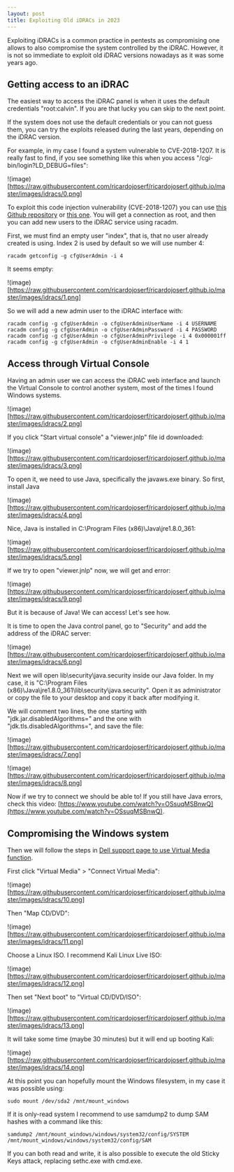 ```yaml
---
layout: post
title: Exploiting Old iDRACs in 2023
---
```


Exploiting iDRACs is a common practice in pentests as compromising one allows to also compromise the system controlled by the iDRAC. However, it is not so immediate to exploit old iDRAC versions nowadays as it was some years ago.

## Getting access to an iDRAC 

The easiest way to access the iDRAC panel is when it uses the default credentials "root:calvin". If you are that lucky you can skip to the next point. 

If the system does not use the default credentials or you can not guess them, you can try the exploits released during the last years, depending on the iDRAC version. 

For example, in my case I found a system vulnerable to CVE-2018-1207. It is really fast to find, if you see something like this when you access "/cgi-bin/login?LD_DEBUG=files":

!(image)[https://raw.githubusercontent.com/ricardojoserf/ricardojoserf.github.io/master/images/idracs/0.png]

To exploit this code injection vulnerability (CVE-2018-1207) you can use [this Github repository](https://github.com/mgargiullo/cve-2018-1207) or [this one](https://github.com/KraudSecurity/Exploits). You will get a connection as root, and then you can add new users to the iDRAC service using racadm.

First, we must find an empty user "index", that is, that no user already created is using. Index 2 is used by default so we will use number 4:

```
racadm getconfig -g cfgUserAdmin -i 4 
```

It seems empty:

!(image)[https://raw.githubusercontent.com/ricardojoserf/ricardojoserf.github.io/master/images/idracs/1.png]

So we will add a new admin user to the iDRAC interface with:

```
racadm config -g cfgUserAdmin -o cfgUserAdminUserName -i 4 USERNAME
racadm config -g cfgUserAdmin -o cfgUserAdminPassword -i 4 PASSWORD
racadm config -g cfgUserAdmin -o cfgUserAdminPrivilege -i 4 0x000001ff 
racadm config -g cfgUserAdmin -o cfgUserAdminEnable -i 4 1 
```

## Access through Virtual Console

Having an admin user we can access the iDRAC web interface and launch the Virtual Console to control another system, most of the times I found Windows systems.

!(image)[https://raw.githubusercontent.com/ricardojoserf/ricardojoserf.github.io/master/images/idracs/2.png]

If you click "Start virtual console" a "viewer.jnlp" file id downloaded:

!(image)[https://raw.githubusercontent.com/ricardojoserf/ricardojoserf.github.io/master/images/idracs/3.png]

To open it, we need to use Java, specifically the javaws.exe binary. So first, install Java

!(image)[https://raw.githubusercontent.com/ricardojoserf/ricardojoserf.github.io/master/images/idracs/4.png]

Nice, Java is installed in C:\Program Files (x86)\Java\jre1.8.0_361:

!(image)[https://raw.githubusercontent.com/ricardojoserf/ricardojoserf.github.io/master/images/idracs/5.png]

If we try to open "viewer.jnlp" now, we will get and error:

!(image)[https://raw.githubusercontent.com/ricardojoserf/ricardojoserf.github.io/master/images/idracs/9.png]

But it is because of Java! We can access! Let's see how.

It is time to open the Java control panel, go to "Security" and add the address of the iDRAC server:

!(image)[https://raw.githubusercontent.com/ricardojoserf/ricardojoserf.github.io/master/images/idracs/6.png]

Next we will open lib\security\java.security inside our Java folder. In my case, it is "C:\Program Files (x86)\Java\jre1.8.0_361\lib\security\java.security". Open it as administrator or copy the file to your desktop and copy it back after modifying it.

We will comment two lines, the one starting with "jdk.jar.disabledAlgorithms=" and the one with "jdk.tls.disabledAlgorithms=", and save the file:

!(image)[https://raw.githubusercontent.com/ricardojoserf/ricardojoserf.github.io/master/images/idracs/7.png]

!(image)[https://raw.githubusercontent.com/ricardojoserf/ricardojoserf.github.io/master/images/idracs/8.png]

Now if we try to connect we should be able to! If you still have Java errors, check this video: [https://www.youtube.com/watch?v=OSsuqMSBnwQ](https://www.youtube.com/watch?v=OSsuqMSBnwQ).



## Compromising the Windows system

Then we will follow the steps in [Dell support page to use Virtual Media function](https://www.dell.com/support/kbdoc/en-us/000124001/using-the-virtual-media-function-on-idrac-6-7-8-and-9).

First click "Virtual Media" > "Connect Virtual Media":

!(image)[https://raw.githubusercontent.com/ricardojoserf/ricardojoserf.github.io/master/images/idracs/10.png]

Then "Map CD/DVD":

!(image)[https://raw.githubusercontent.com/ricardojoserf/ricardojoserf.github.io/master/images/idracs/11.png]

Choose a Linux ISO. I recommend Kali Linux Live ISO:

!(image)[https://raw.githubusercontent.com/ricardojoserf/ricardojoserf.github.io/master/images/idracs/12.png]

Then set "Next boot" to "Virtual CD/DVD/ISO":

!(image)[https://raw.githubusercontent.com/ricardojoserf/ricardojoserf.github.io/master/images/idracs/13.png]

It will take some time (maybe 30 minutes) but it will end up booting Kali:

!(image)[https://raw.githubusercontent.com/ricardojoserf/ricardojoserf.github.io/master/images/idracs/14.png]

At this point you can hopefully mount the Windows filesystem, in my case it was possible using:

```
sudo mount /dev/sda2 /mnt/mount_windows
```

If it is only-read system I recommend to use samdump2 to dump SAM hashes with a command like this:

```
samdump2 /mnt/mount_windows/windows/system32/config/SYSTEM /mnt/mount_windows/windows/system32/config/SAM
```

If you can both read and write, it is also possible to execute the old Sticky Keys attack, replacing sethc.exe with cmd.exe.
